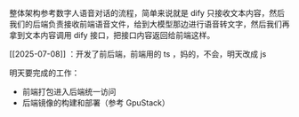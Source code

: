 
整体架构参考数字人语音对话的流程，简单来说就是 dify 只接收文本内容，然后我们的后端负责接收前端语音文件，给到大模型那边进行语音转文字，然后我们再拿到文本内容调用 dify 接口，把接口内容返回给前端这样。

[[2025-07-08]] ：开发了前后端，前端用的 ts ，妈的，不会，明天改成 js 

明天要完成的工作：

- 前端打包进入后端统一访问
- 后端镜像的构建和部署（参考 GpuStack）